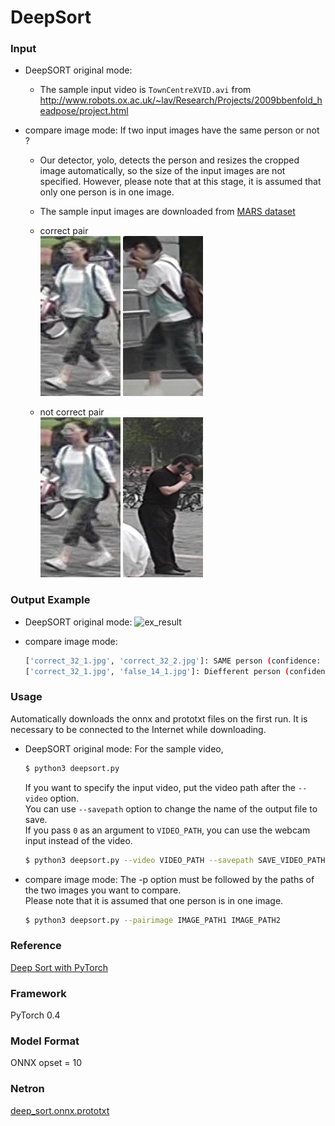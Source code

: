 # DeepSort



### Input
- DeepSORT original mode:
  - The sample input video is `TownCentreXVID.avi` from http://www.robots.ox.ac.uk/~lav/Research/Projects/2009bbenfold_headpose/project.html

- compare image mode: If two input images have the same person or not ?
  - Our detector, yolo, detects the person and resizes the cropped image automatically, 
  so the size of the input images are not specified.
  However, please note that at this stage, it is assumed that only one person is in one image.  
  - The sample input images are downloaded from [MARS dataset](http://www.liangzheng.com.cn/Project/project_mars.html)
  - correct pair  
  ![correct_pair_1](correct_32_1.jpg)
  ![correct_pair_2](correct_32_2.jpg)
  
  - not correct pair  
  ![correct_pair_1](correct_32_1.jpg)
  ![false_pair_1](false_14_1.jpg)

### Output Example
- DeepSORT original mode:
  ![ex_result](https://user-images.githubusercontent.com/45060776/82342446-978c1500-9a2c-11ea-976b-a0d3358f89a3.gif)

- compare image mode:
  ```bash
  ['correct_32_1.jpg', 'correct_32_2.jpg']: SAME person (confidence: 0.8727510571479797)
  ['correct_32_1.jpg', 'false_14_1.jpg']: Diefferent person (confidence: 0.6612733006477356)
  ```

### Usage
Automatically downloads the onnx and prototxt files on the first run.
It is necessary to be connected to the Internet while downloading.

- DeepSORT original mode:
  For the sample video,
  ``` bash
  $ python3 deepsort.py
  ```

  If you want to specify the input video, put the video path after the `--video` option.  
  You can use `--savepath` option to change the name of the output file to save.  
  If you pass `0` as an argument to `VIDEO_PATH`, you can use the webcam input instead of the video.
  ```bash
  $ python3 deepsort.py --video VIDEO_PATH --savepath SAVE_VIDEO_PATH
  ```

- compare image mode:
  The -p option must be followed by the paths of the two images you want to compare.   
  Please note that it is assumed that one person is in one image.  
  ```bash
  $ python3 deepsort.py --pairimage IMAGE_PATH1 IMAGE_PATH2
  ```

### Reference

[Deep Sort with PyTorch](https://github.com/ZQPei/deep_sort_pytorch)


### Framework
PyTorch 0.4


### Model Format
ONNX opset = 10


### Netron
[deep_sort.onnx.prototxt](https://lutzroeder.github.io/netron/?url=https://storage.googleapis.com/ailia-models/deep_sort/deep_sort.onnx.prototxt)
